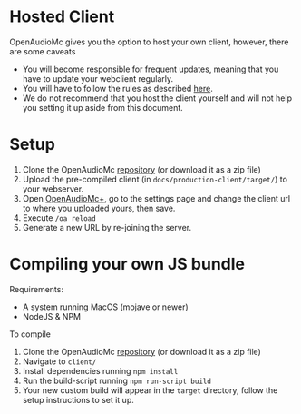 # Hosted Client
OpenAudioMc gives you the option to host your own client, however, there are some caveats
- You will become responsible for frequent updates, meaning that you have to update your webclient regularly.
- You will have to follow the rules as described [here](https://github.com/Mindgamesnl/OpenAudioMc/blob/master/LICENCE_and_PRIVACY.md).
- We do not recommend that you host the client yourself and will not help you setting it up aside from this document.

# Setup
1. Clone the OpenAudioMc [repository](https://github.com/Mindgamesnl/OpenAudioMc) (or download it as a zip file) 
2. Upload the pre-compiled client (in `docs/production-client/target/`) to your webserver.
3. Open [OpenAudioMc+](OpenAudioMc+.md), go to the settings page and change the client url to where you uploaded yours, then save.
4. Execute `/oa reload`
5. Generate a new URL by re-joining the server.

# Compiling your own JS bundle
Requirements:
 - A system running MacOS (mojave or newer)
 - NodeJS & NPM
 
 To compile
 1. Clone the OpenAudioMc [repository](https://github.com/Mindgamesnl/OpenAudioMc) (or download it as a zip file)
 2. Navigate to `client/`
 3. Install dependencies running `npm install`
 4. Run the build-script running `npm run-script build`
 5. Your new custom build will appear in the `target` directory, follow the setup instructions to set it up. 
